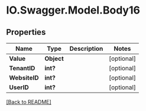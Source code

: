 # IO.Swagger.Model.Body16
## Properties

Name | Type | Description | Notes
------------ | ------------- | ------------- | -------------
**Value** | **Object** |  | [optional] 
**TenantID** | **int?** |  | [optional] 
**WebsiteID** | **int?** |  | [optional] 
**UserID** | **int?** |  | [optional] 

 [[Back to README]](../README.md)

